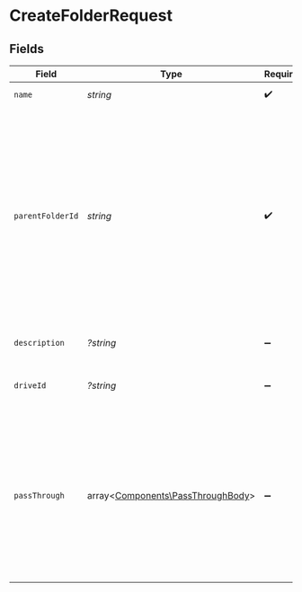 # CreateFolderRequest


## Fields

| Field                                                                                                                                                                                       | Type                                                                                                                                                                                        | Required                                                                                                                                                                                    | Description                                                                                                                                                                                 | Example                                                                                                                                                                                     |
| ------------------------------------------------------------------------------------------------------------------------------------------------------------------------------------------- | ------------------------------------------------------------------------------------------------------------------------------------------------------------------------------------------- | ------------------------------------------------------------------------------------------------------------------------------------------------------------------------------------------- | ------------------------------------------------------------------------------------------------------------------------------------------------------------------------------------------- | ------------------------------------------------------------------------------------------------------------------------------------------------------------------------------------------- |
| `name`                                                                                                                                                                                      | *string*                                                                                                                                                                                    | :heavy_check_mark:                                                                                                                                                                          | The name of the folder.                                                                                                                                                                     | Documents                                                                                                                                                                                   |
| `parentFolderId`                                                                                                                                                                            | *string*                                                                                                                                                                                    | :heavy_check_mark:                                                                                                                                                                          | The parent folder to create the new file within. This can be an ID or a path depending on the downstream folder. Please see the connector section below to see downstream specific gotchas. | 1234                                                                                                                                                                                        |
| `description`                                                                                                                                                                               | *?string*                                                                                                                                                                                   | :heavy_minus_sign:                                                                                                                                                                          | Optional description of the folder.                                                                                                                                                         | My Personal Documents                                                                                                                                                                       |
| `driveId`                                                                                                                                                                                   | *?string*                                                                                                                                                                                   | :heavy_minus_sign:                                                                                                                                                                          | ID of the drive to create the folder in.                                                                                                                                                    | 1234                                                                                                                                                                                        |
| `passThrough`                                                                                                                                                                               | array<[Components\PassThroughBody](../../Models/Components/PassThroughBody.md)>                                                                                                             | :heavy_minus_sign:                                                                                                                                                                          | The pass_through property allows passing service-specific, custom data or structured modifications in request body when creating or updating resources.                                     |                                                                                                                                                                                             |